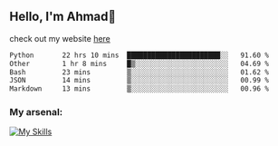 
## Hello, I'm Ahmad👋

check out my website [here](https://ahmadalwi.com/)

<!--START_SECTION:waka-->

```txt
Python       22 hrs 10 mins  ███████████████████████░░   91.60 %
Other        1 hr 8 mins     █▒░░░░░░░░░░░░░░░░░░░░░░░   04.69 %
Bash         23 mins         ▒░░░░░░░░░░░░░░░░░░░░░░░░   01.62 %
JSON         14 mins         ▒░░░░░░░░░░░░░░░░░░░░░░░░   00.99 %
Markdown     13 mins         ▒░░░░░░░░░░░░░░░░░░░░░░░░   00.96 %
```

<!--END_SECTION:waka-->

### My arsenal:

[![My Skills](https://skillicons.dev/icons?i=js,ts,py,go,react,nextjs,svelte,nodejs,django,tailwind,html,css,sass,firebase,mongodb,postgres,mysql,redis,git,github,docker,vscode,figma,godot)](https://skillicons.dev)
